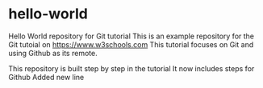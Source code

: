 # hello-world
Hello World repository for Git tutorial
This is an example repository for the Git tutoial on https://www.w3schools.com
This tutorial focuses on Git and using Github as its remote.

This repository is built step by step in the tutorial
It now includes steps for Github
Added new line
